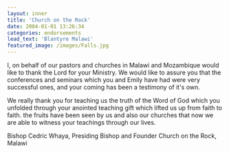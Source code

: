 ```yaml
---
layout: inner
title: 'Church on the Rock'
date: 2004-01-01 13:26:34
categories: endorsements
lead_text: 'Blantyre Malawi'
featured_image: /images/Falls.jpg
---
```


I, on behalf of our pastors and churches in Malawi and Mozambique would like to thank the Lord for your Ministry. We
would like to assure you that the conferences and seminars which you and Emily have had were very successful ones, and
your coming has been a testimony of it's own.

We really thank you for teaching us the truth of the Word of God which you
unfolded through your anointed teaching gift which lifted us up from faith to faith. the fruits have been seen by us and
also our churches that now we are able to witness your teachings through our lives.

Bishop Cedric Whaya, Presiding Bishop and Founder
Church on the Rock, Malawi